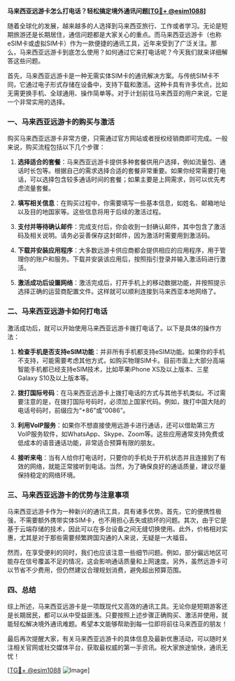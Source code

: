 **马来西亚远游卡怎么打电话？轻松搞定境外通讯问题[[TG💪+ @esim1088](https://t.me/s/esim1088)]**

随着全球化的发展，越来越多的人选择到马来西亚旅行、工作或者学习。无论是短期旅游还是长期居住，通信问题都是大家关心的重点。而马来西亚远游卡（也称eSIM卡或虚拟SIM卡）作为一款便捷的通讯工具，近年来受到了广泛关注。那么，马来西亚远游卡到底怎么使用？如何通过它来打电话呢？今天我们就来详细解答这些问题。

首先，马来西亚远游卡是一种无需实体SIM卡的通讯解决方案。与传统SIM卡不同，它通过电子形式存储在设备中，支持下载和激活。这种卡具有许多优点，比如无需更换手机、全球通用、操作简单等。对于计划前往马来西亚的用户来说，它是一个非常实用的选择。

### **一、马来西亚远游卡的购买与激活**

购买马来西亚远游卡非常方便，只需通过官方网站或者授权经销商即可完成。一般来说，购买流程包括以下几个步骤：

1. **选择适合的套餐**：马来西亚远游卡提供多种套餐供用户选择，例如流量包、通话时长包等。根据自己的需求选择合适的套餐非常重要。如果你经常需要打电话，可以选择包含较多通话时间的套餐；如果主要是上网需求，则可以优先考虑流量套餐。
   
2. **填写相关信息**：在购买过程中，你需要填写一些基本信息，如姓名、邮箱地址以及目的地国家等。这些信息将用于后续的激活过程。

3. **支付并等待确认邮件**：完成支付后，你会收到一封确认邮件，其中包含了激活码及相关说明。请务必妥善保存这封邮件，因为激活时需要用到激活码。

4. **下载并安装应用程序**：大多数远游卡供应商都会提供相应的应用程序，用于管理你的账户和服务。下载并安装该应用后，按照指引登录并输入激活码进行激活。

5. **激活成功后设置网络**：激活完成后，打开手机上的移动数据功能，并按照提示选择正确的运营商配置文件。这样就可以顺利连接到马来西亚本地网络了。

### **二、马来西亚远游卡如何打电话**

激活成功后，就可以开始使用马来西亚远游卡拨打电话了。以下是具体的操作方法：

1. **检查手机是否支持eSIM功能**：并非所有手机都支持eSIM功能。如果你的手机不支持，可能需要考虑其他方式，如购买物理SIM卡。目前市面上大部分高端智能手机都已经支持eSIM技术，比如苹果iPhone XS及以上版本、三星Galaxy S10及以上版本等。

2. **拨打国际号码**：在马来西亚远游卡上拨打电话的方式与其他手机类似。不过需要注意的是，在拨打国际号码时，必须加上国家代码。例如，拨打中国大陆的电话号码时，前缀应为“+86”或“0086”。

3. **利用VoIP服务**：如果你不想直接使用远游卡进行通话，还可以借助第三方VoIP服务软件，如WhatsApp、Skype、Zoom等。这些应用通常支持免费或低成本的语音通话功能，非常适合预算有限的朋友。

4. **接听来电**：当有人给你打电话时，只要你的手机处于开机状态并且连接到了有效的网络，就能正常接听到电话。当然，为了确保良好的通话质量，建议尽量保持稳定的网络环境。

### **三、马来西亚远游卡的优势与注意事项**

马来西亚远游卡作为一种新兴的通讯工具，具有诸多优势。首先，它的便携性极强，不需要额外携带实体SIM卡，也不用担心丢失或损坏的问题。其次，由于它是基于云端存储的技术，因此可以在多台设备之间无缝切换使用。此外，价格相对实惠，尤其是对于那些需要频繁跨国沟通的人来说，无疑是一大福音。

然而，在享受便利的同时，我们也应该注意一些细节问题。例如，部分偏远地区可能存在信号覆盖不足的情况，这会影响通话质量和上网速度。另外，虽然远游卡可以节省不少费用，但仍然建议合理规划消费，避免超出预算范围。

### **四、总结**

综上所述，马来西亚远游卡是一项既现代又高效的通讯工具。无论你是短期游客还是长期居民，都可以从中受益匪浅。只要按照上述步骤正确购买、激活并使用，就能轻松解决境外通讯难题。希望本文能够帮助到每一位即将前往马来西亚的朋友！

最后再次提醒大家，有关马来西亚远游卡的具体信息及最新优惠活动，可以随时关注相关官网或社交媒体平台，获取最权威的第一手资讯。祝大家旅途愉快，通讯无忧！

[[TG💪+ @esim1088](https://t.me/s/esim1088) ![Image](https://i.postimg.cc/4NQfJmqS/Snipaste-2025-05-13-00-14-12.png)]